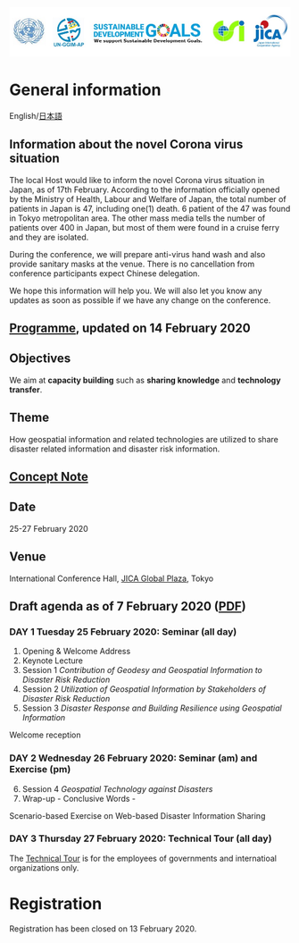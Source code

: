![banner](banner.jpg)
# General information
English/[日本語](ja)

## Information about the novel Corona virus situation
The local Host would like to inform the novel Corona virus situation in Japan, as of 17th February. According to the information officially opened by the Ministry of Health, Labour and Welfare of Japan, the total number of patients in Japan is 47, including one(1) death. 6 patient of the 47 was found in Tokyo metropolitan area. The other mass media tells the number of patients over 400 in Japan, but most of them were found in a cruise ferry and they are isolated.

During the conference, we will prepare anti-virus hand wash and also provide sanitary masks at the venue. There is no cancellation from conference participants expect Chinese delegation.

We hope this information will help you. We will also let you know any updates as soon as possible if we have any change on the conference.

## [Programme](programme.pdf), updated on 14 February 2020

## Objectives

We aim at **capacity building** such as **sharing knowledge** and **technology transfer**.

## Theme

How geospatial information and related technologies are utilized to share disaster related information and disaster risk information.

## [Concept Note](concept_note.md)

## Date

25-27 February 2020

## Venue

International Conference Hall, [JICA Global Plaza](access.pdf), Tokyo

## Draft agenda as of 7 February 2020 ([PDF](agenda.pdf))
### DAY 1 Tuesday 25 February 2020: Seminar (all day)

1. Opening & Welcome Address
2. Keynote Lecture
3. Session 1 *Contribution of Geodesy and Geospatial Information to Disaster Risk Reduction*
4. Session 2 *Utilization of Geospatial Information by Stakeholders of Disaster Risk Reduction*
5. Session 3 *Disaster Response and Building Resilience using Geospatial Information*

Welcome reception

### DAY 2 Wednesday 26 February 2020: Seminar (am) and Exercise (pm)

<ol start='6'>
 <li>Session 4 <i>Geospatial Technology against Disasters</i></li>
 <li>Wrap-up - Conclusive Words -</li>
</ol>

Scenario-based Exercise on Web-based Disaster Information Sharing

### DAY 3 Thursday 27 February 2020: Technical Tour (all day)
The [Technical Tour](technical_tour.pdf) is for the employees of governments and internatioal organizations only. 

# Registration
Registration has been closed on 13 February 2020. 
